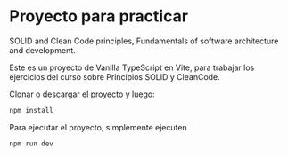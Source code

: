 # Proyecto para practicar

SOLID and Clean Code principles, Fundamentals of software architecture and development.

Este es un proyecto de Vanilla TypeScript en Vite, para trabajar los ejercicios del curso sobre Principios SOLID y CleanCode.

Clonar o descargar el proyecto y luego:

```bash
npm install
```

Para ejecutar el proyecto, simplemente ejecuten

```bash
npm run dev
```
